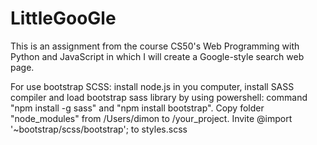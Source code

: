 # LittleGooGle

This is an assignment from the course CS50's Web Programming with Python and JavaScript in which I will create a Google-style search web page.

For use bootstrap SCSS: install node.js in you computer, install SASS compiler and load bootstrap sass library by using powershell: command "npm install -g sass" and "npm install bootstrap". Copy folder "node_modules" from /Users/dimon to /your_project. Invite @import '~bootstrap/scss/bootstrap'; to styles.scss
